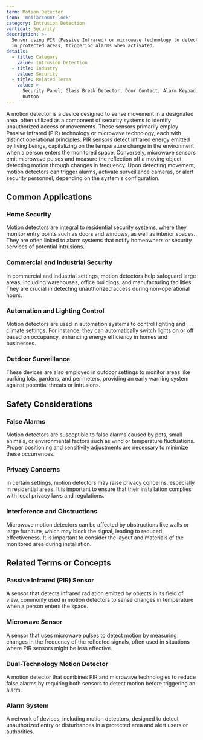 ```yaml
---
term: Motion Detector
icon: 'mdi:account-lock'
category: Intrusion Detection
vertical: Security
description: >-
  Sensor using PIR (Passive Infrared) or microwave technology to detect movement
  in protected areas, triggering alarms when activated.
details:
  - title: Category
    value: Intrusion Detection
  - title: Industry
    value: Security
  - title: Related Terms
    value: >-
      Security Panel, Glass Break Detector, Door Contact, Alarm Keypad, Duress
      Button
---
```

A motion detector is a device designed to sense movement in a designated area, often utilized as a component of security systems to identify unauthorized access or movements. These sensors primarily employ Passive Infrared (PIR) technology or microwave technology, each with distinct operational principles. PIR sensors detect infrared energy emitted by living beings, capitalizing on the temperature change in the environment when a person enters the monitored space. Conversely, microwave sensors emit microwave pulses and measure the reflection off a moving object, detecting motion through changes in frequency. Upon detecting movement, motion detectors can trigger alarms, activate surveillance cameras, or alert security personnel, depending on the system's configuration.

## Common Applications

### Home Security
Motion detectors are integral to residential security systems, where they monitor entry points such as doors and windows, as well as interior spaces. They are often linked to alarm systems that notify homeowners or security services of potential intrusions.

### Commercial and Industrial Security
In commercial and industrial settings, motion detectors help safeguard large areas, including warehouses, office buildings, and manufacturing facilities. They are crucial in detecting unauthorized access during non-operational hours.

### Automation and Lighting Control
Motion detectors are used in automation systems to control lighting and climate settings. For instance, they can automatically switch lights on or off based on occupancy, enhancing energy efficiency in homes and businesses.

### Outdoor Surveillance
These devices are also employed in outdoor settings to monitor areas like parking lots, gardens, and perimeters, providing an early warning system against potential threats or intrusions.

## Safety Considerations

### False Alarms
Motion detectors are susceptible to false alarms caused by pets, small animals, or environmental factors such as wind or temperature fluctuations. Proper positioning and sensitivity adjustments are necessary to minimize these occurrences.

### Privacy Concerns
In certain settings, motion detectors may raise privacy concerns, especially in residential areas. It is important to ensure that their installation complies with local privacy laws and regulations.

### Interference and Obstructions
Microwave motion detectors can be affected by obstructions like walls or large furniture, which may block the signal, leading to reduced effectiveness. It is important to consider the layout and materials of the monitored area during installation.

## Related Terms or Concepts

### Passive Infrared (PIR) Sensor
A sensor that detects infrared radiation emitted by objects in its field of view, commonly used in motion detectors to sense changes in temperature when a person enters the space.

### Microwave Sensor
A sensor that uses microwave pulses to detect motion by measuring changes in the frequency of the reflected signals, often used in situations where PIR sensors might be less effective.

### Dual-Technology Motion Detector
A motion detector that combines PIR and microwave technologies to reduce false alarms by requiring both sensors to detect motion before triggering an alarm.

### Alarm System
A network of devices, including motion detectors, designed to detect unauthorized entry or disturbances in a protected area and alert users or authorities.
